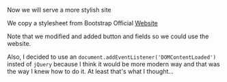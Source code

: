 Now we will serve a more stylish site

We copy a stylesheet from Bootstrap Official [Website](https://getbootstrap.com/)

Note that we modified and added button and fields so we could use the website.

Also, I decided to use an `document.addEventListener('DOMContentLoaded')` insted of `jQuery` because I think it would be more modern way and that was the way I knew how to do it. At least that's what I thought...